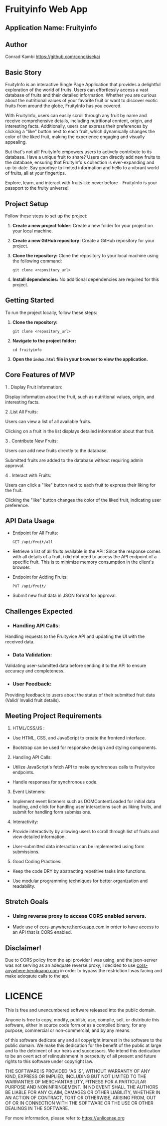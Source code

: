 # Fruityinfo Web App

## Application Name: Fruityinfo

## Author

Conrad Kambi
https://github.com/conokisekai

## Basic Story

FruityInfo is an interactive Single Page Application that provides a delightful exploration of the world of fruits. Users can effortlessly access a vast database of fruits and their detailed information. Whether you are curious about the nutritional values of your favorite fruit or want to discover exotic fruits from around the globe, FruityInfo has you covered.

  

With FruityInfo, users can easily scroll through any fruit by name and receive comprehensive details, including nutritional content, origin, and interesting facts. Additionally, users can express their preferences by clicking a "like" button next to each fruit, which dynamically changes the color of the liked fruit, making the experience engaging and visually appealing.

  

But that's not all! FruityInfo empowers users to actively contribute to its database. Have a unique fruit to share? Users can directly add new fruits to the database, ensuring that FruityInfo's collection is ever-expanding and up-to-date. Say goodbye to limited information and hello to a vibrant world of fruits, all at your fingertips.

  

Explore, learn, and interact with fruits like never before – FruityInfo is your passport to the fruity universe!

  
## Project Setup

Follow these steps to set up the project:

1.  **Create a new project folder:** Create a new folder for your project on your local machine.
    
2.  **Create a new GitHub repository:** Create a GitHub repository for your project.
    
3.  **Clone the repository:** Clone the repository to your local machine using the following command:
    
    `git clone <repository_url>` 
    
4.  **Install dependencies:** No additional dependencies are required for this project.

## Getting Started

To run the project locally, follow these steps:

1.  **Clone the repository:**
    
    `git clone <repository_url>` 
    
2.  **Navigate to the project folder:**
    
    `cd fruityinfo` 
    
3.  **Open the `index.html` file in your browser to view the application.**

  

## Core Features of MVP

  
1 . Display Fruit Information:

Display information about the fruit, such as nutritional values, origin, and interesting facts.

  

2 .List All Fruits:

Users can view a list of all available fruits.

Clicking on a fruit in the list displays detailed information about that fruit.

  

3 . Contribute New Fruits:

Users can add new fruits directly to the database.

Submitted fruits are added to the database without requiring admin approval.

  

4 . Interact with Fruits:

Users can click a "like" button next to each fruit to express their liking for the fruit.

Clicking the "like" button changes the color of the liked fruit, indicating user preference.

  
  
  

## API Data Usage

  
        
-   Endpoint for All Fruits:
    
    `GET /api/fruit/all`
    
-   Retrieve a list of all fruits available in the API:
Since the response comes with all details of a fruit, i did not need to access the API endpoint of a specific fruit. This is to minimize memory consumption in the client's browser.
    
-   Endpoint for Adding Fruits:
    

  

     `PUT /api/fruit/`
    
-   Submit new fruit data in JSON format for approval.
    

  
  



## Challenges Expected

-   ### Handling API Calls:
    

Handling requests to the Fruityvice API and updating the UI with the received data.

-   ### Data Validation:
    

Validating user-submitted data before sending it to the API to ensure accuracy and completeness.

-   ### User Feedback:
    

Providing feedback to users about the status of their submitted fruit data (Valid/ Invalid fruit details).

  
  

## Meeting Project Requirements

  

1.  HTML/CSS/JS :
    

  

-   Use HTML, CSS, and JavaScript to create the frontend interface.
    
-   Bootstrap can be used for responsive design and styling components.
    

2.  Handling API Calls:
    

  

-   Utilize JavaScript's fetch API to make synchronous calls to Fruityvice endpoints.
    
-   Handle responses for synchronous code.
    

3.  Event Listeners:
    

  

-   Implement event listeners such as DOMContentLoaded for initial data loading, and click for handling user interactions such as liking fruits, and submit for handling form submissions.
    

4.  Interactivity:
    
-   Provide interactivity by allowing users to scroll through list of fruits and view detailed information.
    
-   User-submitted data interaction can be implemented using form submissions.
    

5.  Good Coding Practices:
      

-   Keep the code DRY by abstracting repetitive tasks into functions.
    
-   Use modular programming techniques for better organization and readability.
    

  

## Stretch Goals

-   ### Using reverse proxy to access CORS enabled servers.
- Made use of [cors-anywhere.herokuapp.com](https://github.com/Rob--W/cors-anywhere) in order to have access to an API that is CORS enabled.
    

## Disclaimer!

Due to CORS policy from the api provider I was using, and the json-server was not serving as an adequate reverse proxy, I decided to use [cors-anywhere.herokuapp.com](https://github.com/Rob--W/cors-anywhere) in order to bypass the restriction I was facing and make adeqaute calls to the api.


# LICENCE
This is free and unencumbered software released into the public domain.

Anyone is free to copy, modify, publish, use, compile, sell, or
distribute this software, either in source code form or as a compiled
binary, for any purpose, commercial or non-commercial, and by any
means.

of this software dedicate any and all copyright interest in the
software to the public domain. We make this dedication for the benefit
of the public at large and to the detriment of our heirs and
successors. We intend this dedication to be an overt act of
relinquishment in perpetuity of all present and future rights to this
software under copyright law.

THE SOFTWARE IS PROVIDED "AS IS", WITHOUT WARRANTY OF ANY KIND,
EXPRESS OR IMPLIED, INCLUDING BUT NOT LIMITED TO THE WARRANTIES OF
MERCHANTABILITY, FITNESS FOR A PARTICULAR PURPOSE AND NONINFRINGEMENT.
IN NO EVENT SHALL THE AUTHORS BE LIABLE FOR ANY CLAIM, DAMAGES OR
OTHER LIABILITY, WHETHER IN AN ACTION OF CONTRACT, TORT OR OTHERWISE,
ARISING FROM, OUT OF OR IN CONNECTION WITH THE SOFTWARE OR THE USE OR
OTHER DEALINGS IN THE SOFTWARE.

For more information, please refer to <https://unlicense.org>